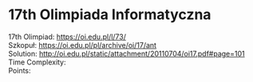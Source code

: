 # 17th Olimpiada Informatyczna
17th Olimpiad: https://oi.edu.pl/l/73/ <br />
Szkopuł: https://oi.edu.pl/pl/archive/oi/17/ant <br />
Solution: http://oi.edu.pl/static/attachment/20110704/oi17.pdf#page=101 <br />
Time Complexity: <br />
Points:  <br />